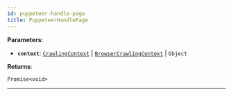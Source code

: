 ```yaml
---
id: puppeteer-handle-page
title: PuppeteerHandlePage
---
```


<a name="puppeteerhandlepage"></a>

**Parameters**:

- **`context`**: [`CrawlingContext`](../typedefs/crawling-context) | [`BrowserCrawlingContext`](../typedefs/browser-crawling-context) | `Object`

**Returns**:

`Promise<void>`

---
